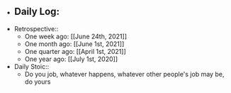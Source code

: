 - Daily Log:
    -
- Retrospective::
    - One week ago: [[June 24th, 2021]]
    - One month ago: [[June 1st, 2021]]
    - One quarter ago: [[April 1st, 2021]]
    - One year ago: [[July 1st, 2020]]
- Daily Stoic::
    - Do you job, whatever happens, whatever other people's job may be, do yours
